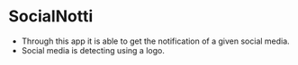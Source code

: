 # SocialNotti
 - Through this app it is able to get the notification of a given social media.
 - Social media is detecting using a logo.
